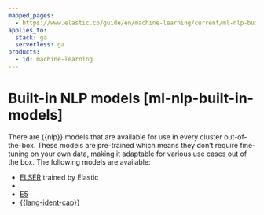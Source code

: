 ```yaml
---
mapped_pages:
  - https://www.elastic.co/guide/en/machine-learning/current/ml-nlp-built-in-models.html
applies_to:
  stack: ga
  serverless: ga
products:
  - id: machine-learning
---
```


# Built-in NLP models [ml-nlp-built-in-models]

There are {{nlp}} models that are available for use in every cluster out-of-the-box. These models are pre-trained which means they don’t require fine-tuning on your own data, making it adaptable for various use cases out of the box. The following models are available:

* [ELSER](ml-nlp-elser.md) trained by Elastic
* [](ml-nlp-rerank.md)
* [E5](ml-nlp-e5.md)
* [{{lang-ident-cap}}](ml-nlp-lang-ident.md)
